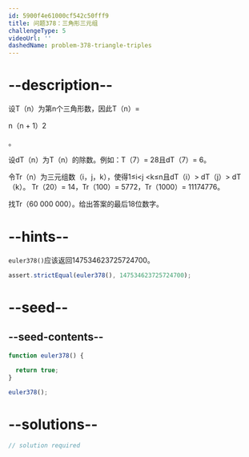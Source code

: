 ```yaml
---
id: 5900f4e61000cf542c50fff9
title: 问题378：三角形三元组
challengeType: 5
videoUrl: ''
dashedName: problem-378-triangle-triples
---
```


# --description--

设T（n）为第n个三角形数，因此T（n）=

n（n + 1）2

。

设dT（n）为T（n）的除数。例如：T（7）= 28且dT（7）= 6。

令Tr（n）为三元组数（i，j，k），使得1≤i&lt;j &lt;k≤n且dT（i）> dT（j）> dT（k）。 Tr（20）= 14，Tr（100）= 5772，Tr（1000）= 11174776。

找Tr（60 000 000）。给出答案的最后18位数字。

# --hints--

`euler378()`应该返回147534623725724700。

```js
assert.strictEqual(euler378(), 147534623725724700);
```

# --seed--

## --seed-contents--

```js
function euler378() {

  return true;
}

euler378();
```

# --solutions--

```js
// solution required
```
